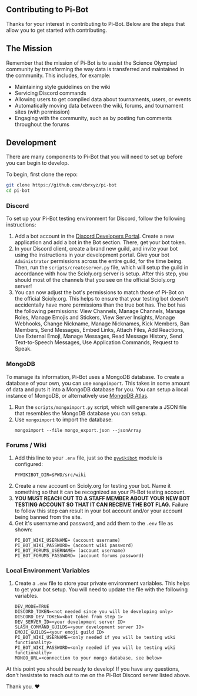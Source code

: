 ## Contributing to Pi-Bot

Thanks for your interest in contributing to Pi-Bot. Below are the steps that allow you to get started with contributing.

## The Mission

Remember that the mission of Pi-Bot is to assist the Science Olympiad community by transforming the way data is transferred and maintained in the community. This includes, for example:

* Maintaining style guidelines on the wiki
* Servicing Discord commands
* Allowing users to get compiled data about tournaments, users, or events
* Automatically moving data between the wiki, forums, and tournament sites (with permission)
* Engaging with the community, such as by posting fun comments throughout the forums

## Development

There are many components to Pi-Bot that you will need to set up before you can begin to develop.

To begin, first clone the repo:
```sh
git clone https://github.com/cbrxyz/pi-bot
cd pi-bot
```

### Discord

To set up your Pi-Bot testing environment for Discord, follow the following instructions:

1. Add a bot account in the [Discord Developers Portal](https://discord.com/developers/applications/). 
   Create a new application and add a bot in the Bot section. There, get your bot token.                       
1. In your Discord client, create a brand new guild, and invite your bot using the
   instructions in your development portal. Give your bot `Administrator` permissions across
   the entire guild, for the time being. Then, run the `scripts/createserver.py`
   file, which will setup the guild in accordance with how the Scioly.org server
   is setup. After this step, you should most of the channels that you see on the
   official Scioly.org server!
1. You can now adjust the bot's permissions to match those of Pi-Bot on the official
   Scioly.org. This helps to ensure that your testing bot doesn't accidentally have
   more permissions than the true bot has. The bot has the following permissions:
   View Channels, Manage Channels, Manage Roles, Manage Emojis and Stickers,
   View Server Insights, Manage Webhooks, Change Nickname, Manage Nicknames, Kick Members,
   Ban Members, Send Messages, Embed Links, Attach Files, Add Reactions, Use External
   Emoji, Manage Messages, Read Message History, Send Text-to-Speech Messages, Use Application
   Commands, Request to Speak.

### MongoDB

To manage its information, Pi-Bot uses a MongoDB database. To create a database of
your own, you can use `mongoimport`. This takes in some amount of data and puts
it into a MongoDB database for you. You can setup a local instance of MongoDB, or
alternatively use [MongoDB Atlas](https://www.mongodb.com/atlas/database).

1. Run the `scripts/mongoimport.py` script, which will generate a JSON file that
   resembles the MongoDB database you can setup.
1. Use `mongoimport` to import the database:
    ```
    mongoimport --file mongo_export.json --jsonArray
    ```

### Forums / Wiki

1. Add this line to your `.env` file, just so the [`pywikibot`](https://www.mediawiki.org/wiki/Manual:Pywikibot) module is configured:
    ```
    PYWIKIBOT_DIR=$PWD/src/wiki
    ```
2. Create a new account on Scioly.org for testing your bot. Name it something so that it can be recognized as your Pi-Bot testing account.
3. **YOU MUST REACH OUT TO A STAFF MEMBER ABOUT YOUR NEW BOT TESTING ACCOUNT SO THAT IT CAN RECEIVE THE BOT FLAG.** Failure to follow this step can result in your bot account and/or your account being banned from the site.
4. Get it's username and password, and add them to the `.env` file as shown:
    ```
    PI_BOT_WIKI_USERNAME= (account username)
    PI_BOT_WIKI_PASSWORD= (account wiki password)
    PI_BOT_FORUMS_USERNAME= (account username)
    PI_BOT_FORUMS_PASSWORD= (account forums password)
    ```

### Local Environment Variables

1. Create a `.env` file to store your private environment variables. This helps
   to get your bot setup. You will need to update the file with the following variables.
    ```
    DEV_MODE=TRUE
    DISCORD_TOKEN=<not needed since you will be developing only>
    DISCORD_DEV_TOKEN=<bot token from step 1>
    DEV_SERVER_ID=<your development server ID>
    SLASH_COMMAND_GUILDS=<your development server ID>
    EMOJI_GUILDS=<your emoji guild ID>
    PI_BOT_WIKI_USERNAME=<only needed if you will be testing wiki functionality>
    PI_BOT_WIKI_PASSWORD=<only needed if you will be testing wiki functionality>
    MONGO_URL=<connection to your mongo database, see below>
    ```

At this point you should be ready to develop! If you have any questions, don't hesistate to reach out to me on the Pi-Bot Discord server listed above.

Thank you. :heart:
